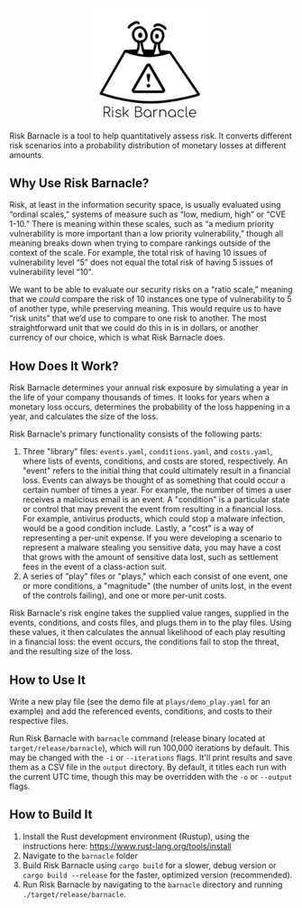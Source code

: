 <p align="center">
  <img src="https://github.com/Will-Low/risk-barnacle/blob/master/images/barnaclebill.png" width="40%" align="">
</p>
Risk Barnacle is a tool to help quantitatively assess risk. It converts different risk scenarios into a probability distribution of monetary losses at different amounts.

## Why Use Risk Barnacle?

Risk, at least in the information security space, is usually evaluated using “ordinal scales,” systems of measure such as “low, medium, high” or “CVE 1-10.” There is meaning within these scales, such as “a medium priority vulnerability is more important than a low priority vulnerability,” though all meaning breaks down when trying to compare rankings outside of the context of the scale. For example, the total risk of having 10 issues of vulnerability level “5” does not equal the total risk of having 5 issues of vulnerability level “10".

We want to be able to evaluate our security risks on a “ratio scale,” meaning that we _could_ compare the risk of 10 instances one type of vulnerability to 5 of another type, while preserving meaning. This would require us to have “risk units” that we’d  use to compare to one risk to another. The most straightforward unit that we could do this in is in dollars, or another currency of our choice, which is what Risk Barnacle does.

## How Does It Work?

Risk Barnacle determines your annual risk exposure by simulating a year in the life of your company thousands of times. It looks for years when a monetary loss occurs, determines the probability of the loss happening in a year, and calculates the size of the loss.

Risk Barnacle's primary functionality consists of the following parts:

1. Three "library" files: `events.yaml`, `conditions.yaml`, and `costs.yaml`, where lists of events, conditions, and costs are stored, respectively. An "event" refers to the initial thing that could ultimately result in a financial loss. Events can always be thought of as something that could occur a certain number of times a year. For example, the number of times a user receives a malicious email is an event. A "condition" is a particular state or control that may prevent the event from resulting in a financial loss. For example, antivirus products, which could stop a malware infection, would be a good condition include. Lastly, a "cost" is a way of representing a per-unit expense. If you were developing a scenario to represent a malware stealing you sensitive data, you may have a cost that grows with the amount of sensitive data lost, such as settlement fees in the event of a class-action suit.
2. A series of "play" files or "plays," which each consist of one event, one or more conditions, a "magnitude" (the number of units lost, in the event of the controls failing), and one or more per-unit costs.

Risk Barnacle's risk engine takes the supplied value ranges, supplied in the events, conditions, and costs files, and plugs them in to the play files. Using these values, it then calculates the annual likelihood of each play resulting in a financial loss: the event occurs, the conditions fail to stop the threat, and the resulting size of the loss.

## How to Use It
Write a new play file (see the demo file at `plays/demo_play.yaml` for an example) and add the referenced events, conditions, and costs to their respective files.

Run Risk Barnacle with `barnacle` command (release binary located at `target/release/barnacle`), which will run 100,000 iterations by default. This may be changed with the `-i` or `--iterations` flags. It'll print results and save them as a CSV file in the `output` directory. By default, it titles each run with the current UTC time, though this may be overridden with the `-o` or `--output` flags.

## How to Build It
1. Install the Rust development environment (Rustup), using the instructions here: https://www.rust-lang.org/tools/install
2. Navigate to the `barnacle` folder
3. Build Risk Barnacle using `cargo build` for a slower, debug version or `cargo build --release` for the faster, optimized version (recommended).
4. Run Risk Barnacle by navigating to the `barnacle` directory and running `./target/release/barnacle`.
